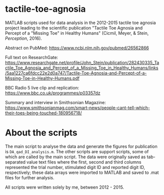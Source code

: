 # tactile-toe-agnosia
MATLAB scripts used for data analysis in the 2012-2015 tactile toe agnosia project leading to the scientific publication "Tactile Toe Agnosia and Percept of a "Missing Toe" in Healthy Humans" (Cicmil, Meyer, &amp; Stein, *Perception*, 2016).  

Abstract on PubMed: https://www.ncbi.nlm.nih.gov/pubmed/26562866

Full text on ResearchGate: https://www.researchgate.net/profile/John_Stein/publication/282430335_Tactile_Toe_Agnosia_and_Percept_of_a_Missing_Toe_in_Healthy_Humans/links/5aa1227ca6fdcc22e2d0a747/Tactile-Toe-Agnosia-and-Percept-of-a-Missing-Toe-in-Healthy-Humans.pdf

BBC Radio 5 live clip and replication: https://www.bbc.co.uk/programmes/p03357dz

Summary and interview in Smithsonian Magazine: https://www.smithsonianmag.com/smart-news/people-cant-tell-which-their-toes-being-touched-180956718/


# About the scripts

The main script to analyse the data and generate the figures for publication is `DA_qad_DI_analysis.m`. The other scripts are support scripts, some of which are called by the main script. The data were originally saved as tab-separated value text files where the first, second and third columns represented the trial number, stimulated digit ID and reported digit ID, respectively; these data arrays were imported to MATLAB and saved to .mat files for further analysis. 

All scripts were written solely by me, between 2012 - 2015. 
